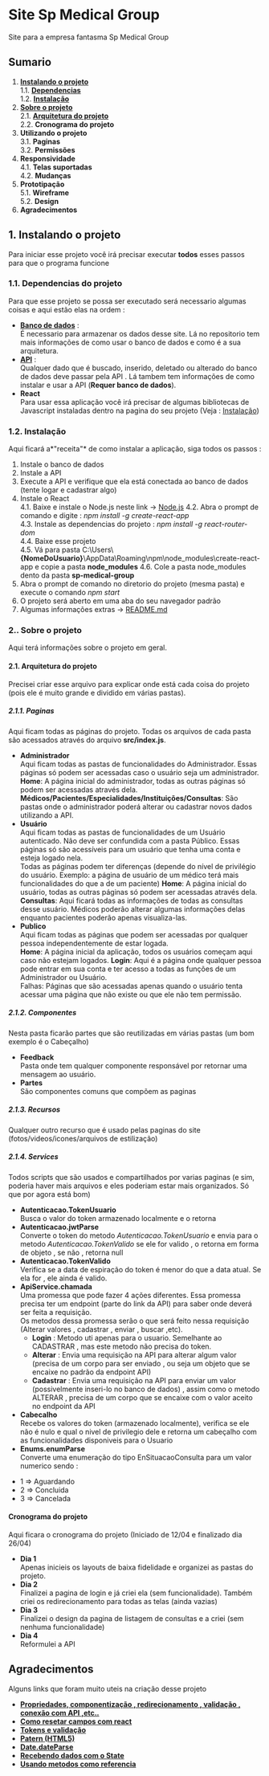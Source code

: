 # Site Sp Medical Group  
Site para a empresa fantasma Sp Medical Group  
## Sumario  
1. **[Instalando o projeto](#Instalando-o-projeto)**  
 1.1. **[Dependencias](#Dependencias-do-projeto)**  
 1.2. **[Instalação](#Instalação)**  
2. **[Sobre o projeto](#Sobre-o-projeto)**  
 2.1. **[Arquitetura do projeto](#Arquitetura-do-projeto)**  
 2.2. **Cronograma do projeto**  
3. **Utilizando o projeto**  
 3.1. **Paginas**  
 3.2. **Permissões**  
4. **Responsividade**  
 4.1. **Telas suportadas**  
 4.2. **Mudanças**  
5. **Prototipação**  
 5.1. **Wireframe**  
 5.2. **Design**  
6. **Agradecimentos**  

## 1. Instalando o projeto
Para iniciar esse projeto você irá precisar executar **todos** esses passos para que o programa funcione
### 1.1. Dependencias do projeto  
Para que esse projeto se possa ser executado será necessario algumas coisas e aqui estão elas na ordem :
 - **[Banco de dados](https://github.com/Chingling152/SQL-SPMedGroup)** :  
   É necessario para armazenar os dados desse site. Lá no repositorio tem mais informações de como usar o banco de dados e como é a sua arquitetura.  
 - **[API](https://github.com/Chingling152/WebApi-SPMedGroup)** :  
  Qualquer dado que é buscado, inserido, deletado ou alterado do banco de dados deve passar pela API . Lá tambem tem informações de como instalar e usar a API (**Requer banco de dados**).  
 - **React**  
  Para usar essa aplicação você irá precisar de algumas bibliotecas de Javascript instaladas dentro na pagina do seu projeto (Veja : [Instalação](#Instalação))  
  
### 1.2. Instalação  
Aqui ficará a*"receita"* de como instalar a aplicação, siga todos os passos :
 1. Instale o banco de dados  
 2. Instale a API  
 3. Execute a API e verifique que ela está conectada ao banco de dados (tente logar e cadastrar algo)  
 4. Instale o React  
   4.1. Baixe e instale o Node.js neste link -> [Node.js](https://nodejs.org/en/download/) 
   4.2. Abra o prompt de comando e digite : *npm install -g create-react-app*  
   4.3. Instale as dependencias do projeto : *npm install -g react-router-dom*  
   4.4. Baixe esse projeto  
   4.5. Vá para pasta C:\Users\\**{NomeDoUsuario}**\AppData\Roaming\npm\node_modules\create-react-app e copie a pasta **node_modules**
   4.6. Cole a pasta node_modules dento da pasta **sp-medical-group**   
 5. Abra o prompt de comando no diretorio do projeto (mesma pasta) e execute o comando *npm start*  
 6. O projeto será aberto em uma aba do seu navegador padrão  
 7. Algumas informações extras -> [README.md](https://github.com/Chingling152/React-SpMedGroup/blob/master/sp-medical-group/README.md)  

### 2.. Sobre o projeto  
Aqui terá informações sobre o projeto em geral.  
#### 2.1. Arquitetura do projeto  
Precisei criar esse arquivo para explicar onde está cada coisa do projeto (pois ele é muito grande e dividido em várias pastas).  
##### 2.1.1. Paginas  
Aqui ficam todas as páginas do projeto.  Todas os arquivos de cada pasta são acessados através do arquivo **src/index.js**.  

* **Administrador**   
Aqui ficam todas as pastas de funcionalidades do Administrador. Essas páginas só podem ser acessadas caso o usuário seja um administrador.  
**Home**: A página inicial do administrador, todas as outras páginas só podem ser acessadas através dela.  
**Médicos/Pacientes/Especialidades/Instituições/Consultas**: São pastas onde o administrador poderá alterar ou cadastrar novos dados utilizando a API.  
* **Usuário**  
Aqui ficam todas as pastas de funcionalidades de um Usuário autenticado. Não deve ser confundida com a pasta Público. Essas páginas só são acessíveis para um usuário que tenha uma conta e esteja logado nela.  
Todas as páginas podem ter diferenças (depende do nível de privilégio do usuário. Exemplo: a página de usuário de um médico terá mais funcionalidades do que a de um paciente)
**Home**: A página inicial do usuário, todas as outras páginas só podem ser acessadas através dela.
**Consultas**: Aqui ficará todas as informações de todas as consultas desse usuário. Médicos poderão alterar algumas informações delas enquanto pacientes poderão apenas visualiza-las.  
* **Publico**  
Aqui ficam todas as páginas que podem ser acessadas por qualquer pessoa independentemente de estar logada.  
**Home**: A página inicial da aplicação, todos os usuários começam aqui caso não estejam logados.
**Login**: Aqui é a página onde qualquer pessoa pode entrar em sua conta e ter acesso a todas as funções de um Administrador ou Usuário.  
Falhas: Páginas que são acessadas apenas quando o usuário tenta acessar uma página que não existe ou que ele não tem permissão.  

##### 2.1.2. Componentes
Nesta pasta ficarão partes que são reutilizadas em várias pastas (um bom exemplo é o Cabeçalho)
* **Feedback**  
Pasta onde tem qualquer componente responsável por retornar uma mensagem ao usuário.
* **Partes**  
São componentes comuns que compõem as paginas  

##### 2.1.3. Recursos  
Qualquer outro recurso que é usado pelas paginas do site (fotos/videos/icones/arquivos de estilização)  

##### 2.1.4. Services
Todos scripts que são usados e compartilhados por varias paginas (e sim, poderia haver mais arquivos e eles poderiam estar mais organizados. Só que por agora está bom)  
* **Autenticacao.TokenUsuario**  
Busca o valor do token armazenado localmente e o retorna  
* **Autenticacao.jwtParse**  
Converte o token do metodo *Autenticacao.TokenUsuario* e envia para o metodo *Autenticacao.TokenValido* se ele for valido , o retorna em forma de objeto , se não , retorna null  
* **Autenticacao.TokenValido**  
Verifica se a data de espiração do token é menor do que a data atual. Se ela for , ele ainda é valido.  
* **ApiService.chamada**  
Uma promessa que pode fazer 4 ações diferentes. 
Essa promessa precisa ter um endpoint (parte do link da API) para saber onde deverá ser feita a requisição.  
Os metodos dessa promessa serão o que será feito nessa requisição (Alterar valores , cadastrar , enviar , buscar ,etc).  
  * **Login** : Metodo uti apenas para o usuario. Semelhante ao CADASTRAR , mas este metodo não precisa do token.  
  * **Alterar** : Envia uma requisição na API para alterar algum valor (precisa de um corpo para ser enviado , ou seja um objeto que se encaixe no padrão da endpoint API)  
  * **Cadastrar** : Envia uma requisição na API para enviar um valor (possivelmente inseri-lo no banco de dados) , assim como o metodo ALTERAR , precisa de um corpo que se encaixe com o valor aceito no endpoint da API  
* **Cabecalho**  
Recebe os valores do token (armazenado localmente), verifica se ele não é nulo e qual o nivel de privilegio dele e retorna um cabeçalho com as funcionalidades disponiveis para o Usuario  
* **Enums.enumParse**  
Converte uma enumeração do tipo EnSituacaoConsulta para um valor numerico sendo :  
 - 1 => Aguardando  
 - 2 => Concluida  
 - 3 => Cancelada  
  
#### Cronograma do projeto
Aqui ficara  o cronograma do projeto (Iniciado de 12/04 e finalizado dia 26/04)  

- **Dia 1**  
Apenas inicieis os layouts de baixa fidelidade e organizei as pastas do projeto.  
- **Dia 2**  
Finalizei a pagina de login e já criei ela (sem funcionalidade). Também criei os redirecionamento para todas as telas (ainda vazias)  
- **Dia 3**  
Finalizei o design da pagina de listagem de consultas e a criei (sem nenhuma funcionalidade)  
- **Dia 4**  
Reformulei a API  

## Agradecimentos
Alguns links que foram muito uteis na criação desse projeto
- **[Propriedades, componentização , redirecionamento , validação , conexão com API ,etc..](https://github.com/senai-desenvolvimento/1s2019-t2-sprint-4-frontend)**
- **[Como resetar campos com react](https://stackoverflow.com/questions/47171437/is-this-correct-way-to-clean-input-in-react)**  
- **[Tokens e validação](https://github.com/senai-desenvolvimento/1s2019-t2-sprint-4-frontend/blob/master/manha/senai-svigufo-ui/src/services/auth.js)**
- **[Patern (HTML5)](https://www.w3schools.com/code/tryit.asp?filename=G3CAISEPDS3T)**
- **[Date.dateParse](https://www.codeproject.com/Questions/186641/Convert-string-in-to-date-using-javascript)**  
- **[Recebendo dados com o State](https://medium.freecodecamp.org/get-pro-with-react-setstate-in-10-minutes-d38251d1c781)**  
- **[Usando metodos como referencia](https://blog.logrocket.com/how-to-use-react-createref-ea014ad09dba)**